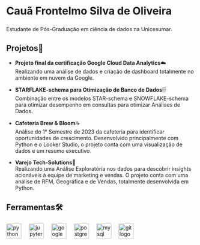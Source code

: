 <h1 align="left">Cauã Frontelmo Silva de Oliveira</h1>

###

<p align="left">Estudante de Pós-Graduação em ciência de dados na Unicesumar.</p>

###

<h2 align="left">Projetos🚀</h2>

* **Projeto final da certificação Google Cloud Data Analytics**☁️\
  Realizando uma análise de dados e criação de dashboard totalmente no ambiente em nuvem da Google.

* **STARFLAKE-schema para Otimização de Banco de Dados**🗄️\
  Combinação entre os modelos STAR-schema e SNOWFLAKE-schema para otimizar desempenho em consultas para otimizar Análises de Dados.

* **Cafeteria Brew & Bloom**☕\
  Análise do 1° Semestre de 2023 da cafeteria para identificar oportunidades de crescimento. Desenvolvido principalmente com Python e o Looker Studio, o projeto conta com uma visualização de dados e um resumo executivo.

* **Varejo Tech-Solutions**🛒\
  Realizando uma Análise Exploratória nos dados para descobrir insights acionáveis à equipe de marketing e vendas. O projeto conta com uma análise de RFM, Geográfica e de Vendas, totalmente desenvolvida em Python.

###

<p align="left"></p>

###

<h2 align="left">Ferramentas🛠️</h2>

###

<div align="left">
  <img src="https://cdn.jsdelivr.net/gh/devicons/devicon/icons/python/python-original.svg" height="40" alt="python logo"  />
  <img width="12" />
  <img src="https://cdn.jsdelivr.net/gh/devicons/devicon/icons/jupyter/jupyter-original.svg" height="40" alt="jupyter logo"  />
  <img width="12" />
  <img src="https://cdn.jsdelivr.net/gh/devicons/devicon/icons/googlecloud/googlecloud-original.svg" height="40" alt="googlecloud logo"  />
  <img width="12" />
  <img src="https://cdn.jsdelivr.net/gh/devicons/devicon/icons/postgresql/postgresql-original.svg" height="40" alt="postgresql logo"  />
  <img width="12" />
  <img src="https://cdn.jsdelivr.net/gh/devicons/devicon/icons/mysql/mysql-original.svg" height="40" alt="mysql logo"  />
  <img width="12" />
  <img src="https://cdn.jsdelivr.net/gh/devicons/devicon/icons/git/git-original.svg" height="40" alt="git logo"  />
</div>

###
